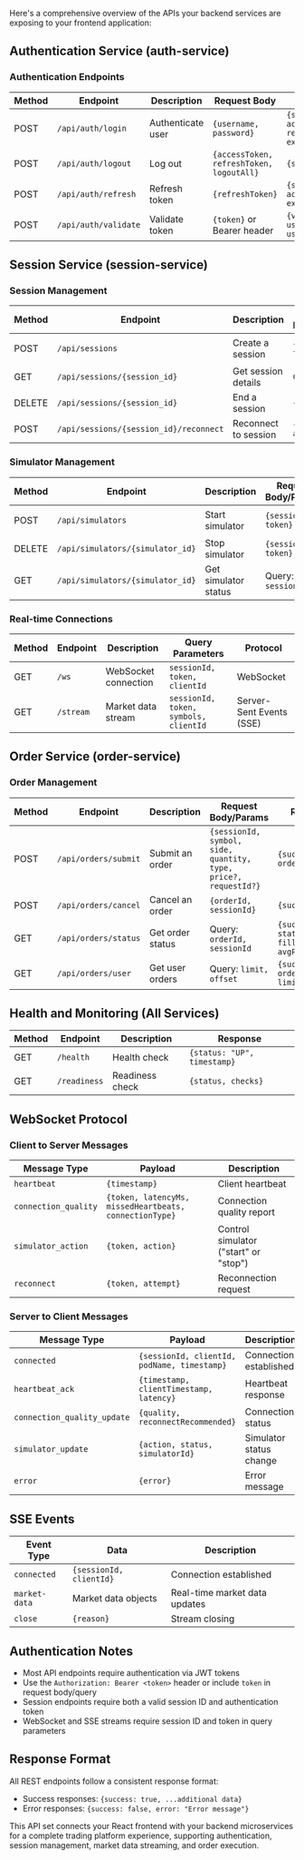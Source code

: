 Here's a comprehensive overview of the APIs your backend services are exposing to your frontend application:

## Authentication Service (auth-service)

### Authentication Endpoints

| Method | Endpoint | Description | Request Body | Response |
|--------|----------|-------------|--------------|----------|
| POST | `/api/auth/login` | Authenticate user | `{username, password}` | `{success, accessToken, refreshToken, expiresIn}` |
| POST | `/api/auth/logout` | Log out | `{accessToken, refreshToken, logoutAll}` | `{success}` |
| POST | `/api/auth/refresh` | Refresh token | `{refreshToken}` | `{success, accessToken, expiresIn}` |
| POST | `/api/auth/validate` | Validate token | `{token}` or Bearer header | `{valid, userId, user_role}` |

## Session Service (session-service)

### Session Management

| Method | Endpoint | Description | Request Body/Params | Response |
|--------|----------|-------------|---------------------|----------|
| POST | `/api/sessions` | Create a session | `{userId, token}` | `{success, sessionId, isNew}` |
| GET | `/api/sessions/{session_id}` | Get session details | Query: `token` | `{success, session}` |
| DELETE | `/api/sessions/{session_id}` | End a session | `{token}` | `{success}` |
| POST | `/api/sessions/{session_id}/reconnect` | Reconnect to session | `{token, attempt}` | `{success, session}` |

### Simulator Management

| Method | Endpoint | Description | Request Body/Params | Response |
|--------|----------|-------------|---------------------|----------|
| POST | `/api/simulators` | Start simulator | `{sessionId, token}` | `{success, simulatorId, endpoint}` |
| DELETE | `/api/simulators/{simulator_id}` | Stop simulator | `{sessionId, token}` | `{success}` |
| GET | `/api/simulators/{simulator_id}` | Get simulator status | Query: `token, sessionId` | `{success, status}` |

### Real-time Connections

| Method | Endpoint | Description | Query Parameters | Protocol |
|--------|----------|-------------|------------------|----------|
| GET | `/ws` | WebSocket connection | `sessionId, token, clientId` | WebSocket |
| GET | `/stream` | Market data stream | `sessionId, token, symbols, clientId` | Server-Sent Events (SSE) |

## Order Service (order-service)

### Order Management

| Method | Endpoint | Description | Request Body/Params | Response |
|--------|----------|-------------|---------------------|----------|
| POST | `/api/orders/submit` | Submit an order | `{sessionId, symbol, side, quantity, type, price?, requestId?}` | `{success, orderId}` |
| POST | `/api/orders/cancel` | Cancel an order | `{orderId, sessionId}` | `{success}` |
| GET | `/api/orders/status` | Get order status | Query: `orderId, sessionId` | `{success, status, filledQuantity, avgPrice}` |
| GET | `/api/orders/user` | Get user orders | Query: `limit, offset` | `{success, orders, count, limit, offset}` |

## Health and Monitoring (All Services)

| Method | Endpoint | Description | Response |
|--------|----------|-------------|----------|
| GET | `/health` | Health check | `{status: "UP", timestamp}` |
| GET | `/readiness` | Readiness check | `{status, checks}` |

## WebSocket Protocol

### Client to Server Messages

| Message Type | Payload | Description |
|--------------|---------|-------------|
| `heartbeat` | `{timestamp}` | Client heartbeat |
| `connection_quality` | `{token, latencyMs, missedHeartbeats, connectionType}` | Connection quality report |
| `simulator_action` | `{token, action}` | Control simulator ("start" or "stop") |
| `reconnect` | `{token, attempt}` | Reconnection request |

### Server to Client Messages

| Message Type | Payload | Description |
|--------------|---------|-------------|
| `connected` | `{sessionId, clientId, podName, timestamp}` | Connection established |
| `heartbeat_ack` | `{timestamp, clientTimestamp, latency}` | Heartbeat response |
| `connection_quality_update` | `{quality, reconnectRecommended}` | Connection status |
| `simulator_update` | `{action, status, simulatorId}` | Simulator status change |
| `error` | `{error}` | Error message |

## SSE Events

| Event Type | Data | Description |
|------------|------|-------------|
| `connected` | `{sessionId, clientId}` | Connection established |
| `market-data` | Market data objects | Real-time market data updates |
| `close` | `{reason}` | Stream closing |

## Authentication Notes

- Most API endpoints require authentication via JWT tokens
- Use the `Authorization: Bearer <token>` header or include `token` in request body/query
- Session endpoints require both a valid session ID and authentication token
- WebSocket and SSE streams require session ID and token in query parameters

## Response Format

All REST endpoints follow a consistent response format:
- Success responses: `{success: true, ...additional data}`
- Error responses: `{success: false, error: "Error message"}`

This API set connects your React frontend with your backend microservices for a complete trading platform experience, supporting authentication, session management, market data streaming, and order execution.